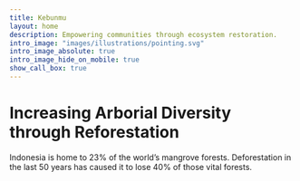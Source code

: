 ```yaml
---
title: Kebunmu
layout: home
description: Empowering communities through ecosystem restoration.
intro_image: "images/illustrations/pointing.svg"
intro_image_absolute: true
intro_image_hide_on_mobile: true
show_call_box: true
---
```


# Increasing Arborial Diversity through Reforestation

Indonesia is home to 23% of the world’s mangrove forests. Deforestation in the last 50 years has caused it to lose 40% of those vital forests.

